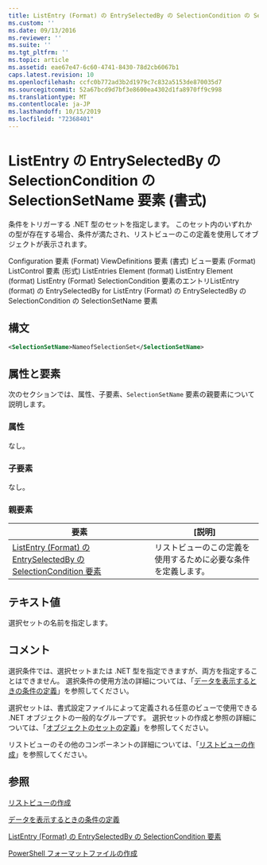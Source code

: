 ```yaml
---
title: ListEntry (Format) の EntrySelectedBy の SelectionCondition の SelectionSetName 要素Microsoft Docs
ms.custom: ''
ms.date: 09/13/2016
ms.reviewer: ''
ms.suite: ''
ms.tgt_pltfrm: ''
ms.topic: article
ms.assetid: eae67e47-6c60-4741-8430-78d2cb6067b1
caps.latest.revision: 10
ms.openlocfilehash: ccfc0b772ad3b2d1979c7c832a5153de870035d7
ms.sourcegitcommit: 52a67bcd9d7bf3e8600ea4302d1fa8970ff9c998
ms.translationtype: MT
ms.contentlocale: ja-JP
ms.lasthandoff: 10/15/2019
ms.locfileid: "72368401"
---
```

# <a name="selectionsetname-element-for-selectioncondition-for-entryselectedby-for-listentry-format"></a>ListEntry の EntrySelectedBy の SelectionCondition の SelectionSetName 要素 (書式)

条件をトリガーする .NET 型のセットを指定します。 このセット内のいずれかの型が存在する場合、条件が満たされ、リストビューのこの定義を使用してオブジェクトが表示されます。

Configuration 要素 (Format) ViewDefinitions 要素 (書式) ビュー要素 (Format) ListControl 要素 (形式) ListEntries Element (format) ListEntry Element (format) ListEntry (Format) SelectionCondition 要素のエントリListEntry (format) の EntrySelectedBy for ListEntry (Format) の EntrySelectedBy の SelectionCondition の SelectionSetName 要素

## <a name="syntax"></a>構文

```xml
<SelectionSetName>NameofSelectionSet</SelectionSetName>
```

## <a name="attributes-and-elements"></a>属性と要素

次のセクションでは、属性、子要素、`SelectionSetName` 要素の親要素について説明します。

### <a name="attributes"></a>属性

なし。

### <a name="child-elements"></a>子要素

なし。

### <a name="parent-elements"></a>親要素

|要素|[説明]|
|-------------|-----------------|
|[ListEntry (Format) の EntrySelectedBy の SelectionCondition 要素](./selectioncondition-element-for-entryselectedby-for-listcontrol-format.md)|リストビューのこの定義を使用するために必要な条件を定義します。|

## <a name="text-value"></a>テキスト値

選択セットの名前を指定します。

## <a name="remarks"></a>コメント

選択条件では、選択セットまたは .NET 型を指定できますが、両方を指定することはできません。 選択条件の使用方法の詳細については、「[データを表示するときの条件の定義](./defining-conditions-for-displaying-data.md)」を参照してください。

選択セットは、書式設定ファイルによって定義される任意のビューで使用できる .NET オブジェクトの一般的なグループです。 選択セットの作成と参照の詳細については、「[オブジェクトのセットの定義](./defining-selection-sets.md)」を参照してください。

リストビューのその他のコンポーネントの詳細については、「[リストビューの作成](./creating-a-list-view.md)」を参照してください。

## <a name="see-also"></a>参照

[リストビューの作成](./creating-a-list-view.md)

[データを表示するときの条件の定義](./defining-conditions-for-displaying-data.md)

[ListEntry (Format) の EntrySelectedBy の SelectionCondition 要素](./selectioncondition-element-for-entryselectedby-for-listcontrol-format.md)

[PowerShell フォーマットファイルの作成](./writing-a-powershell-formatting-file.md)
